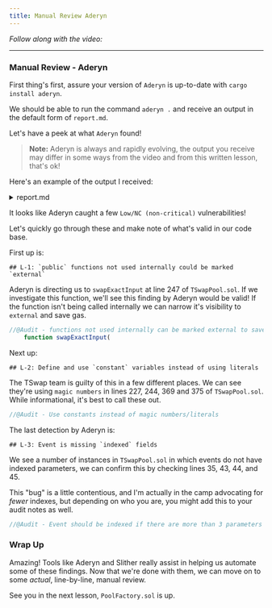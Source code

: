 ```yaml
---
title: Manual Review Aderyn
---
```


_Follow along with the video:_

---

### Manual Review - Aderyn

First thing's first, assure your version of `Aderyn` is up-to-date with `cargo install aderyn`.

We should be able to run the command `aderyn .` and receive an output in the default form of `report.md`.


Let's have a peek at what `Aderyn` found!

> **Note:** Aderyn is always and rapidly evolving, the output you receive may differ in some ways from the video and from this written lesson, that's ok!

Here's an example of the output I received:

<details>
<summary>report.md</summary>

# Aderyn Analysis Report

This report was generated by [Aderyn](https://github.com/Cyfrin/aderyn), a static analysis tool built by [Cyfrin](https://cyfrin.io), a blockchain security company. This report is not a substitute for manual audit or security review. It should not be relied upon for any purpose other than to assist in the identification of potential security vulnerabilities.

# Table of Contents

- [Aderyn Analysis Report](#aderyn-analysis-report)
- [Table of Contents](#table-of-contents)
- [Summary](#summary)
  - [Files Summary](#files-summary)
  - [Files Details](#files-details)
  - [Issue Summary](#issue-summary)
- [Low Issues](#low-issues)
  - [L-1: `public` functions not used internally could be marked `external`](#l-1-public-functions-not-used-internally-could-be-marked-external)
  - [L-2: Define and use `constant` variables instead of using literals](#l-2-define-and-use-constant-variables-instead-of-using-literals)
  - [L-3: Event is missing `indexed` fields](#l-3-event-is-missing-indexed-fields)
    - [Wrap Up](#wrap-up)

# Summary

## Files Summary

| Key         | Value |
| ----------- | ----- |
| .sol Files  | 2     |
| Total nSLOC | 262   |

## Files Details

| Filepath            | nSLOC   |
| ------------------- | ------- |
| src/PoolFactory.sol | 35      |
| src/TSwapPool.sol   | 227     |
| **Total**           | **262** |

## Issue Summary

| Category | No. of Issues |
| -------- | ------------- |
| High     | 0             |
| Low      | 3             |

# Low Issues

## L-1: `public` functions not used internally could be marked `external`

Instead of marking a function as `public`, consider marking it as `external` if it is not used internally.

- Found in src/TSwapPool.sol [Line: 247](src/TSwapPool.sol#L247)

  ```solidity
      function swapExactInput(
  ```

## L-2: Define and use `constant` variables instead of using literals

If the same constant literal value is used multiple times, create a constant state variable and reference it throughout the contract.

- Found in src/TSwapPool.sol [Line: 227](src/TSwapPool.sol#L227)

  ```solidity
          uint256 inputAmountMinusFee = inputAmount * 997;
  ```

- Found in src/TSwapPool.sol [Line: 244](src/TSwapPool.sol#L244)

  ```solidity
          return ((inputReserves * outputAmount) * 10000) / ((outputReserves - outputAmount) * 997);
  ```

- Found in src/TSwapPool.sol [Line: 369](src/TSwapPool.sol#L369)

  ```solidity
              1e18, i_wethToken.balanceOf(address(this)), i_poolToken.balanceOf(address(this))
  ```

- Found in src/TSwapPool.sol [Line: 375](src/TSwapPool.sol#L375)

  ```solidity
              1e18, i_poolToken.balanceOf(address(this)), i_wethToken.balanceOf(address(this))
  ```

## L-3: Event is missing `indexed` fields

Index event fields make the field more quickly accessible to off-chain tools that parse events. However, note that each index field costs extra gas during emission, so it's not necessarily best to index the maximum allowed per event (three fields). Each event should use three indexed fields if there are three or more fields, and gas usage is not particularly of concern for the events in question. If there are fewer than three fields, all of the fields should be indexed.

- Found in src/PoolFactory.sol [Line: 35](src/PoolFactory.sol#L35)

  ```solidity
      event PoolCreated(address tokenAddress, address poolAddress);
  ```

- Found in src/TSwapPool.sol [Line: 43](src/TSwapPool.sol#L43)

  ```solidity
      event LiquidityAdded(address indexed liquidityProvider, uint256 wethDeposited, uint256 poolTokensDeposited);
  ```

- Found in src/TSwapPool.sol [Line: 44](src/TSwapPool.sol#L44)

  ```solidity
      event LiquidityRemoved(address indexed liquidityProvider, uint256 wethWithdrawn, uint256 poolTokensWithdrawn);
  ```

- Found in src/TSwapPool.sol [Line: 45](src/TSwapPool.sol#L45)

  ```solidity
      event Swap(address indexed swapper, IERC20 tokenIn, uint256 amountTokenIn, IERC20 tokenOut, uint256 amountTokenOut);
  ```

</details>

It looks like Aderyn caught a few `Low/NC (non-critical)` vulnerabilities!

Let's quickly go through these and make note of what's valid in our code base.

First up is:

```
## L-1: `public` functions not used internally could be marked `external`
```

Aderyn is directing us to `swapExactInput` at line 247 of `TSwapPool.sol`. If we investigate this function, we'll see this finding by Aderyn would be valid! If the function isn't being called internally we can narrow it's visibility to `external` and save gas.

```js
//@Audit - functions not used internally can be marked external to save gas.
    function swapExactInput(
```

Next up:

```
## L-2: Define and use `constant` variables instead of using literals
```

The TSwap team is guilty of this in a few different places. We can see they're using `magic numbers` in lines 227, 244, 369 and 375 of `TSwapPool.sol`. While informational, it's best to call these out.

```js
//@Audit - Use constants instead of magic numbers/literals
```

The last detection by Aderyn is:

```
## L-3: Event is missing `indexed` fields
```

We see a number of instances in `TSwapPool.sol` in which events do not have indexed parameters, we can confirm this by checking lines 35, 43, 44, and 45.

This "bug" is a little contentious, and I'm actually in the camp advocating for _fewer_ indexes, but depending on who you are, you might add this to your audit notes as well.

```js
//@Audit - Event should be indexed if there are more than 3 parameters
```

### Wrap Up

Amazing! Tools like Aderyn and Slither really assist in helping us automate some of these findings. Now that we're done with them, we can move on to some _actual_, line-by-line, manual review.

See you in the next lesson, `PoolFactory.sol` is up.
